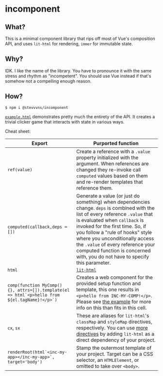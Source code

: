# incomponent

## What?

This is a minimal component library that rips off most of Vue's composition API, and uses `lit-html` for rendering, `immer` for immutable state.

## Why?
IDK. I like the name of the library. You have to pronounce it with the same stress and rhythm as "incompetent". You should use Vue instead if that's somehow not a compelling enough reason.

## How?
`$ npm i @stevvvns/incomponent`

[`example.html`](./example.html) demonstrates pretty much the entirety of the API. It creates a trivial clicker game that interacts with state in various ways.

Cheat sheet:

| Export | Purported function |
|--|--|
| `ref(value)` | Create a reference with a `.value` property initialized with the argument. When references are changed they re-invoke call `computed` values based on them and re-render templates that reference them. |
| `computed(callback,deps = [])` | Generate a value (or just do something) when dependencies change. `deps` is combined with the list of every reference `.value` that is evaluated when `callback` is invoked for the first time. So, if you follow a "rule of hooks" style where you unconditionally access the `.value` of every reference your computed function is concerned with, you do not have to specify this parameter. |
| `html` | [`lit-html`](https://lit.dev/docs/v1/lit-html/introduction/)
| ``comp(function MyComp() {}, attrs=[]).template(el => html`<p>hello from ${el.tagName}!</p>`) `` | Creates a web component for the provided setup function and template, this one results in `<p>hello from INC-MY-COMP!</p>`. Please see [the example](./example.html) for more info on this than fits in this cell. |
| `cx`, `sx` | These are aliases for `lit-html`'s `classMap` and `styleMap` directives, respectively. You can use [more directives](https://lit.dev/docs/v1/api/lit-html/directives/) by adding `lit-html` as a direct dependency of your project. |
| ``renderRoot(html`<inc-my-app></inc-my-app>`, target='body')`` | Stamp the outermost template of your project. Target can be a CSS selector, an `HTMLElement`, or omitted to take over `<body>`. |



